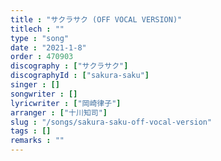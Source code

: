 ```yaml
---
title : "サクラサク (OFF VOCAL VERSION)"
titlech : ""
type : "song"
date : "2021-1-8"
order : 470903
discography : ["サクラサク"]
discographyId : ["sakura-saku"]
singer : []
songwriter : []
lyricwriter : ["岡崎律子"]
arranger : ["十川知司"]
slug : "/songs/sakura-saku-off-vocal-version"
tags : []
remarks : ""
---
```


